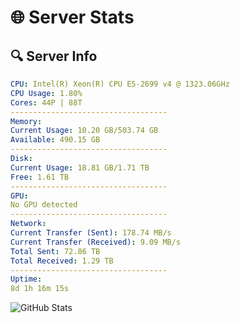 # 🌐 Server Stats
## 🔍 Server Info
```yaml
CPU: Intel(R) Xeon(R) CPU E5-2699 v4 @ 1323.06GHz
CPU Usage: 1.80%
Cores: 44P | 88T
-----------------------------------
Memory:
Current Usage: 10.20 GB/503.74 GB
Available: 490.15 GB
-----------------------------------
Disk:
Current Usage: 18.81 GB/1.71 TB
Free: 1.61 TB
-----------------------------------
GPU:
No GPU detected
-----------------------------------
Network:
Current Transfer (Sent): 178.74 MB/s
Current Transfer (Received): 9.09 MB/s
Total Sent: 72.86 TB
Total Received: 1.29 TB
-----------------------------------
Uptime:
8d 1h 16m 15s
```
![GitHub Stats](https://img.shields.io/badge/Updated-2025-02-15_23:59:33-blue)